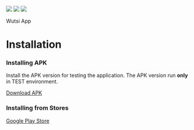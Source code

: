 [![](https://github.com/wutsi/wutsi_wallet/actions/workflows/master.yml/badge.svg)](https://github.com/wutsi/wutsi_wallet/actions/workflows/master.yml)
![](https://img.shields.io/badge/language-dart-darkblue.svg)
![](https://img.shields.io/badge/framework-flutter-darkblue.svg)

Wutsi App

# Installation

### Installing APK
Install the APK version for testing the application. The APK version run **only** in TEST environment.

[Download APK](https://int-wutsi.s3.amazonaws.com/releases/app.apk)

### Installing from Stores
[Google Play Store](https://play.google.com/store/apps/details?id=com.wutsi.wutsi_wallet)
